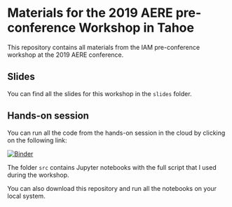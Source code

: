 # Materials for the 2019 AERE pre-conference Workshop in Tahoe

This repository contains all materials from the IAM pre-conference workshop at the 2019 AERE conference.

## Slides

You can find all the slides for this workshop in the `slides` folder.

## Hands-on session

You can run all the code from the hands-on session in the cloud by clicking on the following link:

[![Binder](https://mybinder.org/badge_logo.svg)](https://mybinder.org/v2/gh/davidanthoff/teaching-2019-aere-workshop/v1.0.1)

The folder `src` contains Jupyter notebooks with the full script that I used during the workshop.

You can also download this repository and run all the notebooks on your local system.
